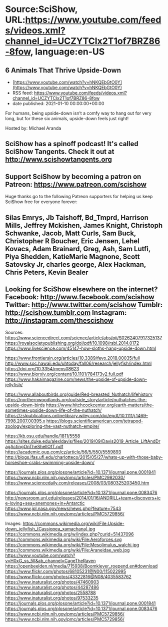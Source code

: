# Source:SciShow, URL:https://www.youtube.com/feeds/videos.xml?channel_id=UCZYTClx2T1of7BRZ86-8fow, language:en-US

## 6 Animals That Thrive Upside-Down
 - [https://www.youtube.com/watch?v=hNKQEbGtO0Y](https://www.youtube.com/watch?v=hNKQEbGtO0Y)
 - RSS feed: https://www.youtube.com/feeds/videos.xml?channel_id=UCZYTClx2T1of7BRZ86-8fow
 - date published: 2021-01-10 00:00:00+00:00

For humans, being upside-down isn’t a comfy way to hang out for very long, but for these six animals, upside-down feels just right!

Hosted by: Michael Aranda

SciShow has a spinoff podcast! It's called SciShow Tangents. Check it out at http://www.scishowtangents.org
----------
Support SciShow by becoming a patron on Patreon: https://www.patreon.com/scishow
----------
Huge thanks go to the following Patreon supporters for helping us keep SciShow free for everyone forever:

Silas Emrys, Jb Taishoff, Bd_Tmprd, Harrison Mills, Jeffrey Mckishen, James Knight, Christoph Schwanke, Jacob, Matt Curls, Sam Buck, Christopher R Boucher, Eric Jensen, Lehel Kovacs, Adam Brainard, Greg, Ash, Sam Lutfi, Piya Shedden, KatieMarie Magnone, Scott Satovsky Jr, charles george, Alex Hackman, Chris Peters, Kevin Bealer
----------
Looking for SciShow elsewhere on the internet?
Facebook: http://www.facebook.com/scishow
Twitter: http://www.twitter.com/scishow
Tumblr: http://scishow.tumblr.com
Instagram: http://instagram.com/thescishow
----------
Sources:
https://www.sciencedirect.com/science/article/abs/pii/S0262407917325137
https://royalsocietypublishing.org/doi/pdf/10.1098/rsbl.2014.0172
https://www.livescience.com/45147-how-sloths-hang-upside-down.html

https://www.frontiersin.org/articles/10.3389/fevo.2018.00035/full
http://www.soc.hawaii.edu/uhtoday/fall06/research/jellyfish/index.html
https://doi.org/10.3354/meps08623
https://www.biorxiv.org/content/10.1101/784173v2.full.pdf
https://www.hakaimagazine.com/news/the-upside-of-upside-down-jellyfish/

https://www.allaboutbirds.org/guide/Red-breasted_Nuthatch/lifehistory
https://northernwoodlands.org/outside_story/article/nuthatches-the-upside-down-birds
https://www.hitchcockcenter.org/earth-matters/the-sometimes-upside-down-life-of-the-nuthatch/
https://zslpublications.onlinelibrary.wiley.com/doi/epdf/10.1111/j.1469-7998.2007.00395.x
https://blogs.scientificamerican.com/tetrapod-zoology/exploring-the-vast-nuthatch-empire/

https://kb.osu.edu/handle/1811/5558
https://sites.duke.edu/alexldavis/files/2019/09/Davis2019_Article_LiftAndDragActingOnTheShellOfT.pdf
https://academic.oup.com/cz/article/56/5/550/5559893
http://blogs.ifas.ufl.edu/charlotteco/2015/05/27/whats-up-with-those-baby-horseshoe-crabs-swimming-upside-down/

https://journals.plos.org/plosone/article?id=10.1371/journal.pone.0001841
https://www.ncbi.nlm.nih.gov/pmc/articles/PMC2982030/
https://www.sciencedaily.com/releases/2008/03/080325203450.htm

https://journals.plos.org/plosone/article?id=10.1371/journal.pone.0083476
http://newsroom.unl.edu/releases/2014/01/16/ANDRILL+team+discovers+ice-loving+sea+anemones+in+Antarctic
https://www.jpl.nasa.gov/news/news.php?feature=7543
https://www.ncbi.nlm.nih.gov/pmc/articles/PMC5729856/

Images:
https://commons.wikimedia.org/wiki/File:Upside-down_jellyfish_(Cassiopea_xamachana).jpg
https://commons.wikimedia.org/w/index.php?curid=51437096
https://commons.wikimedia.org/wiki/File:Aeroforces.svg
https://commons.wikimedia.org/wiki/File:Mesolimulus_walchi.jpg
https://commons.wikimedia.org/wiki/File:Araneidae_web.jpg
https://www.youtube.com/watch?v=H0xG_ss_5lI&ab_channel=CageTheRaven
https://openbeelden.nl/media/715938/Boomklever_roepend.en#download
https://www.flickr.com/photos/68105231@N00/115022995
https://www.flickr.com/photos/43322816@N08/4035583762
https://www.inaturalist.org/photos/47460903
https://www.inaturalist.org/photos/44287486
https://www.inaturalist.org/photos/2558788
https://www.inaturalist.org/photos/97533235
https://journals.plos.org/plosone/article?id=10.1371/journal.pone.0001841
https://journals.plos.org/plosone/article?id=10.1371/journal.pone.0083476
https://www.ncbi.nlm.nih.gov/pmc/articles/PMC5729856/
https://www.ncbi.nlm.nih.gov/pmc/articles/PMC5729856/

